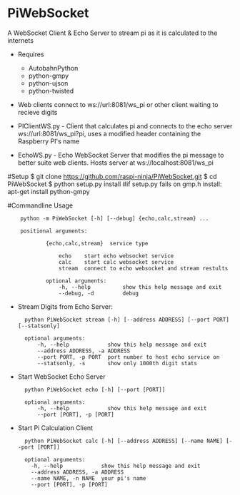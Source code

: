 # PiWebSocket
A WebSocket Client & Echo Server to stream pi as it is calculated to the internets

- Requires
    - AutobahnPython
    - python-gmpy
    - python-ujson
    - python-twisted

- Web clients connect to ws://url:8081/ws_pi or other client waiting to recieve digits
- PIClientWS.py - Client that calculates pi and connects to the echo server ws://url:8081/ws_pi?pi,  uses a modified header     containing the Raspberry PI's name
- EchoWS.py - Echo WebSocket Server that modifies the pi message to better suite web clients.  Hosts server at
   ws://localhost:8081/ws_pi

#Setup
    $ git clone https://github.com/raspi-ninja/PiWebSocket.git
    $ cd PiWebSocket
    $ python setup.py install
    #if setup.py fails on gmp.h install: apt-get install python-gmpy

#Commandline Usage

        python -m PiWebSocket [-h] [--debug] {echo,calc,stream} ...

        positional arguments:
    
                {echo,calc,stream}  service type
              
                    echo    start echo websocket service
                    calc    start calc websocket service
                    stream  connect to echo websocket and stream restults
                
                optional arguments:
                    -h, --help          show this help message and exit
                    --debug, -d         debug


- Stream Digits from Echo Server:
    
        python PiWebSocket stream [-h] [--address ADDRESS] [--port PORT] [--statsonly]

        optional arguments:
            -h, --help            show this help message and exit
            --address ADDRESS, -a ADDRESS
            --port PORT, -p PORT  port number to host echo service on
            --statsonly, -s       show only 1000th digit stats


- Start WebSocket Echo Server
    
        python PiWebSocket echo [-h] [--port [PORT]]

        optional arguments:
            -h, --help            show this help message and exit
            --port [PORT], -p [PORT]

- Start Pi Calculation Client

        python PiWebSocket calc [-h] [--address ADDRESS] [--name NAME] [--port [PORT]]

        optional arguments:
          -h, --help            show this help message and exit
          --address ADDRESS, -a ADDRESS
          --name NAME, -n NAME  your pi's name
          --port [PORT], -p [PORT]

